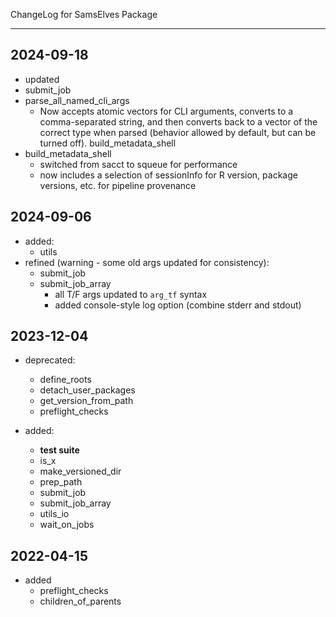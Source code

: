 ChangeLog for SamsElves Package

--------------------------------------------------------------------------------

## 2024-09-18

- updated
- submit_job
- parse_all_named_cli_args
  - Now accepts atomic vectors for CLI arguments, converts to a comma-separated string, and then converts back to a vector of the correct type when parsed (behavior allowed by default, but can be turned off).
build_metadata_shell
- build_metadata_shell
  - switched from sacct to squeue for performance
  - now includes a selection of sessionInfo for R version, package versions, etc. for pipeline provenance


## 2024-09-06

- added:
  - utils
- refined (warning - some old args updated for consistency):
  - submit_job
  - submit_job_array
    - all T/F args updated to `arg_tf` syntax
    - added console-style log option (combine stderr and stdout)

## 2023-12-04

- deprecated: 
  - define_roots
  - detach_user_packages
  - get_version_from_path
  - preflight_checks
    
- added:
  - **test suite**
  - is_x
  - make_versioned_dir
  - prep_path
  - submit_job
  - submit_job_array
  - utils_io
  - wait_on_jobs


## 2022-04-15

- added
  - preflight_checks
  - children_of_parents
